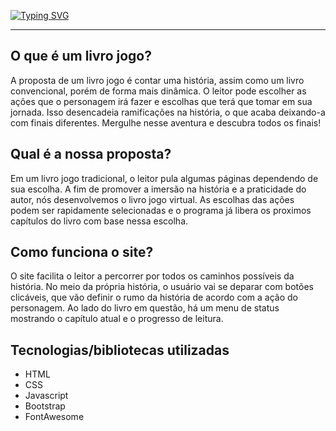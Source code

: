 [![Typing SVG](https://readme-typing-svg.herokuapp.com?font=Fredoka&size=35&color=55A9D3&center=true&multiline=true&lines=Reading+Paths)](https://git.io/typing-svg)

---

## O que é um livro jogo?
A proposta de um livro jogo é contar uma história, assim como um livro convencional, porém de forma mais dinâmica. O leitor pode escolher as ações que o personagem irá fazer e escolhas que terá que tomar em sua jornada. Isso desencadeia ramificações na história, o que acaba deixando-a com finais diferentes. Mergulhe nesse aventura e descubra todos os finais!


## Qual é a nossa proposta?
Em um livro jogo tradicional, o leitor pula algumas páginas dependendo de sua escolha. A fim de promover a imersão na história e a praticidade do autor, nós desenvolvemos o livro jogo virtual. As escolhas das ações podem ser rapidamente selecionadas e o programa já libera os proximos capítulos do livro com base nessa escolha.


## Como funciona o site?
O site facilita o leitor a percorrer por todos os caminhos possíveis da história. No meio da própria história, o usuário vai se deparar com botões clicáveis, que vão definir o rumo da história de acordo com a ação do personagem. Ao lado do livro em questão, há um menu de status mostrando o capítulo atual e o progresso de leitura.


## Tecnologias/bibliotecas utilizadas
- HTML
- CSS
- Javascript
- Bootstrap
- FontAwesome
